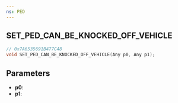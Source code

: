 ```yaml
---
ns: PED
---
```

## SET_PED_CAN_BE_KNOCKED_OFF_VEHICLE

```c
// 0x7A6535691B477C48
void SET_PED_CAN_BE_KNOCKED_OFF_VEHICLE(Any p0, Any p1);
```

## Parameters
* **p0**:
* **p1**:
